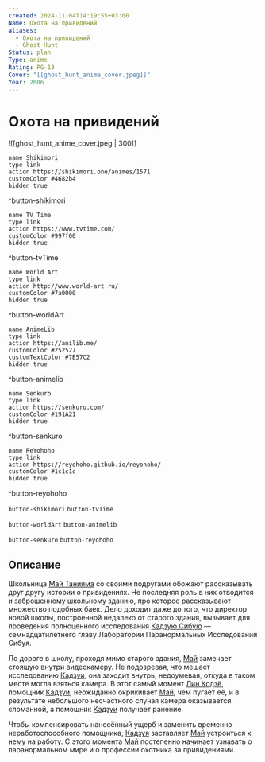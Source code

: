 ```yaml
---
created: 2024-11-04T14:19:55+03:00
Name: Охота на привидений
aliases:
  - Охота на привидений
  - Ghost Hunt
Status: plan
Type: anime
Rating: PG-13
Cover: "[[ghost_hunt_anime_cover.jpeg]]"
Year: 2006
---
```


# Охота на привидений

![[ghost_hunt_anime_cover.jpeg | 300]]

```button
name Shikimori
type link
action https://shikimori.one/animes/1571
customColor #4682b4
hidden true
```
^button-shikimori

```button
name TV Time
type link
action https://www.tvtime.com/
customColor #997f00
hidden true
```
^button-tvTime

```button
name World Art
type link
action http://www.world-art.ru/
customColor #7a0000
hidden true
```
^button-worldArt

```button
name AnimeLib
type link
action https://anilib.me/
customColor #252527
customTextColor #7E57C2
hidden true
```
^button-animelib

```button
name Senkuro
type link
action https://senkuro.com/
customColor #191A21
hidden true
```
^button-senkuro

```button
name ReYohoho
type link
action https://reyohoho.github.io/reyohoho/
customColor #1c1c1c
hidden true
```
^button-reyohoho

`button-shikimori` `button-tvTime`

`button-worldArt` `button-animelib`

`button-senkuro` `button-reyohoho`

## Описание

Школьница [Май Танияма](https://shikimori.one/characters/1272-mai-taniyama) со своими подругами обожают рассказывать друг другу истории о привидениях. Не последняя роль в них отводится и заброшенному школьному зданию, про которое рассказывают множество подобных баек. Дело доходит даже до того, что директор новой школы, построенной недалеко от старого здания, вызывает для проведения полноценного исследования [Кадзую Сибую](https://shikimori.one/characters/1273-kazuya-shibuya) — семнадцатилетнего главу Лаборатории Паранормальных Исследований Сибуя.

По дороге в школу, проходя мимо старого здания, [Май](https://shikimori.one/characters/1272-mai-taniyama) замечает стоящую внутри видеокамеру. Не подозревая, что мешает исследованию [Кадзуи](https://shikimori.one/characters/1273-kazuya-shibuya), она заходит внутрь, недоумевая, откуда в таком месте могла взяться камера. В этот самый момент [Лин Кодзё](https://shikimori.one/characters/1278-lin-koujo), помощник [Кадзуи](https://shikimori.one/characters/1273-kazuya-shibuya), неожиданно окрикивает [Май](https://shikimori.one/characters/1272-mai-taniyama), чем пугает её, и в результате небольшого несчастного случая камера оказывается сломанной, а помощник [Кадзуи](https://shikimori.one/characters/1273-kazuya-shibuya) получает ранение.

Чтобы компенсировать нанесённый ущерб и заменить временно неработоспособного помощника, [Кадзуя](https://shikimori.one/characters/1273-kazuya-shibuya) заставляет [Май](https://shikimori.one/characters/1272-mai-taniyama) устроиться к нему на работу. С этого момента [Май](https://shikimori.one/characters/1272-mai-taniyama) постепенно начинает узнавать о паранормальном мире и о профессии охотника за привидениями.
